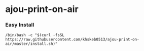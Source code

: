 # ajou-print-on-air

### Easy Install

~~~
/bin/bash -c "$(curl -fsSL https://raw.githubusercontent.com/khskeb0513/ajou-print-on-air/master/install.sh)"
~~~
